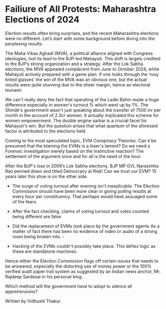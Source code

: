 # Failiure of All Protests: Maharashtra Elections of 2024

Election results often bring surprises, and the recent Maharashtra elections were no different. Let’s start with some background before diving into the perplexing results.

The Maha Vikas Aghadi (MVA), a political alliance aligned with Congress ideologies, lost its lead to the BJP-led Mahayuti. This shift is largely credited to the BJP’s strong organization and a strategy. After the Lok Sabha elections, the MVA appeared complacent from June to October 2024, while Mahayuti actively prepared with a game plan. If one looks through the ’rosy tinted glasses’ the win of the MVA was an obvious one, but the actual results were quite stunning due to the sheer margin, hence an electoral tsunami.

We can't really deny the fact that operating of the Ladki Bahin made a huge difference especially in women's turnout % which went up by 1%. The Shinde's government wasn't just speaking about the transfer of 7500 inr per month in the account of 2.3cr women. It actually implicated this scheme for women empowerment. The double engine sarkar is a crucial facet for Mahayuti's win. But the question arises that what quantum of the aforesaid factor is attributed to the elections held.

Coming to the most speculated topic, EVM Conspiracy Theories. Can it be presumed that the blaming the EVMs is a loser's lament? Do we need a Forensic investigation merely based on the instinctive reaction? The settlement of the argument once and for all is the need of the hour.

After the BJP's loss in 2009’s Lok Sabha elections, BJP MP GVL Narasimha Rao penned down and titled Democracy at Risk! Can we trust our EVM? 15 years later this shoe is on the other side.

- The surge of voting turnout after evening isn't inexplicable. The Election Commission should have been more clear in giving polling results at every hour per constituency. That perhaps would have assuaged some of the fears.

- After the fact checking, claims of voting turnout and votes counted being different are false

- Did the replacement of EVMs took place by the government agents As a matter of fact there has been no evidence of video or audio of a strong room being broken into. -

- Hacking of the EVMs couldn't possibly take place. This defies logic as these are standalone machines.

Hence either the Election Commission flags off certain issues that needs to be answered, especially the distorting use of money power or the 100% verified audit paper trail system as suggested by an Indian news anchor, Mr. Rajdeep Sardesai in his personal blog.

Which method will the government have to adopt to silence all apprehensions?

Written by Vidhushi Thakur
